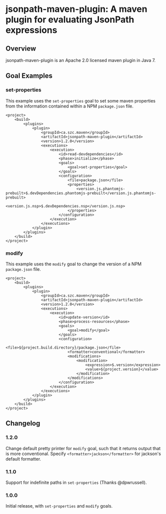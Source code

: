 # jsonpath-maven-plugin: A maven plugin for evaluating JsonPath expressions

## Overview

jsonpath-maven-plugin is an Apache 2.0 licensed maven plugin in Java 7.

## Goal Examples

### set-properties

This example uses the `set-properties` goal to set some maven properties from the information contained within a NPM `package.json` file.

```
<project>
    <build>
        <plugins>
            <plugin>
                <groupId>ca.szc.maven</groupId>
                <artifactId>jsonpath-maven-plugin</artifactId>
                <version>1.2.0</version>
                <executions>
                    <execution>
                        <id>read-devdependencies</id>
                        <phase>initialize</phase>
                        <goals>
                            <goal>set-properties</goal>
                        </goals>
                        <configuration>
                            <file>package.json</file>
                            <properties>
                                <version.js.phantomjs-prebuilt>$.devDependencies.phantomjs-prebuilt</version.js.phantomjs-prebuilt>
                                <version.js.nsp>$.devDependencies.nsp</version.js.nsp>
                            </properties>
                        </configuration>
                    </execution>
                </executions>
            </plugin>
        </plugins>
    </build>
</project>
```

### modify

This example uses the `modify` goal to change the version of a NPM `package.json` file.

```
<project>
    <build>
        <plugins>
            <plugin>
                <groupId>ca.szc.maven</groupId>
                <artifactId>jsonpath-maven-plugin</artifactId>
                <version>1.2.0</version>
                <executions>
                    <execution>
                        <id>update-version</id>
                        <phase>process-resources</phase>
                        <goals>
                            <goal>modify</goal>
                        </goals>
                        <configuration>
                            <file>${project.build.directory}/package.json</file>
                            <formatter>conventional</formatter>
                            <modifications>
                                <modification>
                                    <expression>$.version</expression>
                                    <value>${project.version}</value>
                                </modification>
                            </modifications>
                        </configuration>
                    </execution>
                </executions>
            </plugin>
        </plugins>
    </build>
</project>
```

## Changelog

### 1.2.0

Change default pretty printer for `modify` goal, such that it returns output that is more conventional. Specify `<formatter>jackson</formatter>` for jackson's default formatter.

### 1.1.0

Support for indefinite paths in `set-properties` (Thanks @dpwrussell).

### 1.0.0

Initial release, with `set-properties` and `modify` goals.
